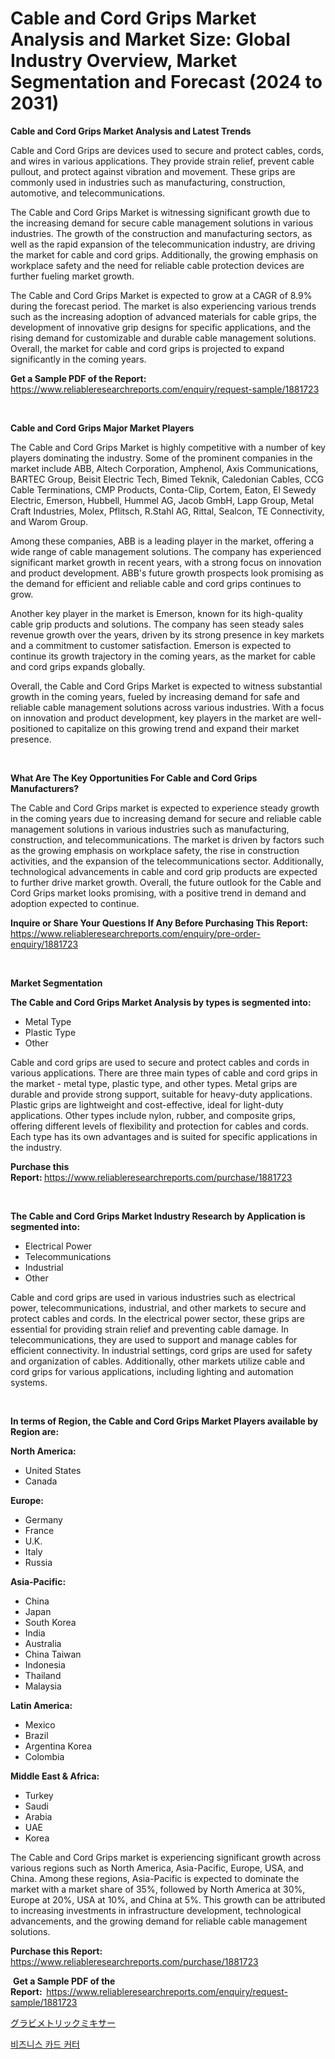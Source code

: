 <p><h1>Cable and Cord Grips Market Analysis and Market Size: Global Industry Overview, Market Segmentation and Forecast (2024 to 2031)</h1></p><p><strong>Cable and Cord Grips Market Analysis and Latest Trends</strong></p>
<p><p>Cable and Cord Grips are devices used to secure and protect cables, cords, and wires in various applications. They provide strain relief, prevent cable pullout, and protect against vibration and movement. These grips are commonly used in industries such as manufacturing, construction, automotive, and telecommunications.</p><p>The Cable and Cord Grips Market is witnessing significant growth due to the increasing demand for secure cable management solutions in various industries. The growth of the construction and manufacturing sectors, as well as the rapid expansion of the telecommunication industry, are driving the market for cable and cord grips. Additionally, the growing emphasis on workplace safety and the need for reliable cable protection devices are further fueling market growth.</p><p>The Cable and Cord Grips Market is expected to grow at a CAGR of 8.9% during the forecast period. The market is also experiencing various trends such as the increasing adoption of advanced materials for cable grips, the development of innovative grip designs for specific applications, and the rising demand for customizable and durable cable management solutions. Overall, the market for cable and cord grips is projected to expand significantly in the coming years.</p></p>
<p><strong>Get a Sample PDF of the Report:&nbsp;</strong> <a href="https://www.reliableresearchreports.com/enquiry/request-sample/1881723">https://www.reliableresearchreports.com/enquiry/request-sample/1881723</a></p>
<p>&nbsp;</p>
<p><strong>Cable and Cord Grips Major Market Players</strong></p>
<p><p>The Cable and Cord Grips Market is highly competitive with a number of key players dominating the industry. Some of the prominent companies in the market include ABB, Altech Corporation, Amphenol, Axis Communications, BARTEC Group, Beisit Electric Tech, Bimed Teknik, Caledonian Cables, CCG Cable Terminations, CMP Products, Conta-Clip, Cortem, Eaton, El Sewedy Electric, Emerson, Hubbell, Hummel AG, Jacob GmbH, Lapp Group, Metal Craft Industries, Molex, Pflitsch, R.Stahl AG, Rittal, Sealcon, TE Connectivity, and Warom Group.</p><p>Among these companies, ABB is a leading player in the market, offering a wide range of cable management solutions. The company has experienced significant market growth in recent years, with a strong focus on innovation and product development. ABB's future growth prospects look promising as the demand for efficient and reliable cable and cord grips continues to grow.</p><p>Another key player in the market is Emerson, known for its high-quality cable grip products and solutions. The company has seen steady sales revenue growth over the years, driven by its strong presence in key markets and a commitment to customer satisfaction. Emerson is expected to continue its growth trajectory in the coming years, as the market for cable and cord grips expands globally.</p><p>Overall, the Cable and Cord Grips Market is expected to witness substantial growth in the coming years, fueled by increasing demand for safe and reliable cable management solutions across various industries. With a focus on innovation and product development, key players in the market are well-positioned to capitalize on this growing trend and expand their market presence.</p></p>
<p>&nbsp;</p>
<p><strong>What Are The Key Opportunities For Cable and Cord Grips Manufacturers?</strong></p>
<p><p>The Cable and Cord Grips market is expected to experience steady growth in the coming years due to increasing demand for secure and reliable cable management solutions in various industries such as manufacturing, construction, and telecommunications. The market is driven by factors such as the growing emphasis on workplace safety, the rise in construction activities, and the expansion of the telecommunications sector. Additionally, technological advancements in cable and cord grip products are expected to further drive market growth. Overall, the future outlook for the Cable and Cord Grips market looks promising, with a positive trend in demand and adoption expected to continue.</p></p>
<p><strong>Inquire or Share Your Questions If Any Before Purchasing This Report:</strong> <a href="https://www.reliableresearchreports.com/enquiry/pre-order-enquiry/1881723">https://www.reliableresearchreports.com/enquiry/pre-order-enquiry/1881723</a></p>
<p>&nbsp;</p>
<p><strong>Market Segmentation</strong></p>
<p><strong>The Cable and Cord Grips Market Analysis by types is segmented into:</strong></p>
<p><ul><li>Metal Type</li><li>Plastic Type</li><li>Other</li></ul></p>
<p><p>Cable and cord grips are used to secure and protect cables and cords in various applications. There are three main types of cable and cord grips in the market - metal type, plastic type, and other types. Metal grips are durable and provide strong support, suitable for heavy-duty applications. Plastic grips are lightweight and cost-effective, ideal for light-duty applications. Other types include nylon, rubber, and composite grips, offering different levels of flexibility and protection for cables and cords. Each type has its own advantages and is suited for specific applications in the industry.</p></p>
<p><strong>Purchase this Report:&nbsp;</strong><a href="https://www.reliableresearchreports.com/purchase/1881723">https://www.reliableresearchreports.com/purchase/1881723</a></p>
<p>&nbsp;</p>
<p><strong>The Cable and Cord Grips Market Industry Research by Application is segmented into:</strong></p>
<p><ul><li>Electrical Power</li><li>Telecommunications</li><li>Industrial</li><li>Other</li></ul></p>
<p><p>Cable and cord grips are used in various industries such as electrical power, telecommunications, industrial, and other markets to secure and protect cables and cords. In the electrical power sector, these grips are essential for providing strain relief and preventing cable damage. In telecommunications, they are used to support and manage cables for efficient connectivity. In industrial settings, cord grips are used for safety and organization of cables. Additionally, other markets utilize cable and cord grips for various applications, including lighting and automation systems.</p></p>
<p>&nbsp;</p>
<p><strong>In terms of Region, the Cable and Cord Grips Market Players available by Region are:</strong></p>
<p>
    <p> <strong> North America: </strong>
        <ul>
            <li>United States</li>
            <li>Canada</li>
        </ul>
        </p> 
    <p> <strong> Europe: </strong>
        <ul>
            <li>Germany</li>
            <li>France</li>
            <li>U.K.</li>
            <li>Italy</li>
            <li>Russia</li>
        </ul>
        </p> 
    <p> <strong> Asia-Pacific: </strong>
        <ul>
            <li>China</li>
            <li>Japan</li>
            <li>South Korea</li>
            <li>India</li>
            <li>Australia</li>
            <li>China Taiwan</li>
            <li>Indonesia</li>
            <li>Thailand</li>
            <li>Malaysia</li>
        </ul>
        </p> 
    <p> <strong> Latin America: </strong>
        <ul>
            <li>Mexico</li>
            <li>Brazil</li>
            <li>Argentina Korea</li>
            <li>Colombia</li>
        </ul>
        </p> 
    <p> <strong> Middle East & Africa: </strong>
        <ul>
            <li>Turkey</li>
            <li>Saudi</li>
            <li>Arabia</li>
            <li>UAE</li>
            <li>Korea</li>
        </ul>
    </p>
    </p>
<p><p>The Cable and Cord Grips market is experiencing significant growth across various regions such as North America, Asia-Pacific, Europe, USA, and China. Among these regions, Asia-Pacific is expected to dominate the market with a market share of 35%, followed by North America at 30%, Europe at 20%, USA at 10%, and China at 5%. This growth can be attributed to increasing investments in infrastructure development, technological advancements, and the growing demand for reliable cable management solutions.</p></p>
<p><strong>Purchase this Report: </strong><a href="https://www.reliableresearchreports.com/purchase/1881723">https://www.reliableresearchreports.com/purchase/1881723</a></p>
<p>&nbsp;<strong>Get a Sample PDF of the Report:&nbsp;&nbsp;</strong><a href="https://www.reliableresearchreports.com/enquiry/request-sample/1881723">https://www.reliableresearchreports.com/enquiry/request-sample/1881723</a></p>
<p><strong></strong></p>
<p><p><a href="https://github.com/zekaoe592392/Market-Research-Report-List-1/blob/main/314529513865.md">グラビメトリックミキサー</a></p><p><a href="https://github.com/crfsywufhm81415/Market-Research-Report-List-1/blob/main/864780912847.md">비즈니스 카드 커터</a></p></p>
